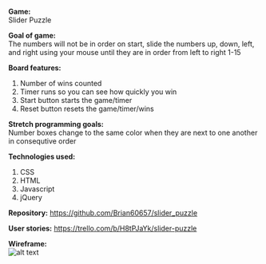 **Game:** </br>
Slider Puzzle


**Goal of game:** </br>
The numbers will not be in order on start, slide the numbers up, down, left, and right using your mouse until they are in order from left to right 1-15


**Board features:** </br>
1.  Number of wins counted </br>
2.  Timer runs so you can see how quickly you win </br>
3.  Start button starts the game/timer </br>
4.  Reset button resets the game/timer/wins </br>


**Stretch programming goals:** </br>
Number boxes change to the same color when they are next to one another in consequtive order


**Technologies used:** <br>
1. CSS <br>
2. HTML <br>
3. Javascript <br>
4. jQuery <br>

**Repository:**
https://github.com/Brian60657/slider_puzzle


**User stories:**
https://trello.com/b/H8tPJaYk/slider-puzzle

**Wireframe:**</br>
![alt text](https://github.com/Brian60657/slider_puzzle/blob/master/assets/wireframe.jpg)
